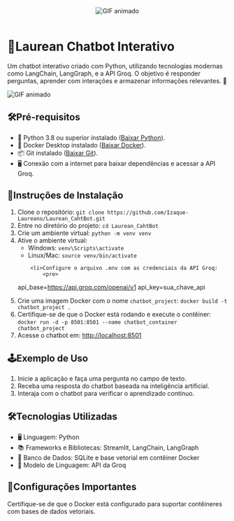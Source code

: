 <!DOCTYPE html>
<html>
<header>
	<link rel="stylesheet" type="text/css" href="/style.css">
	<div class="Titulo">
		<img src="Gif-Titulo.gif" alt="GIF animado">
	</div>
</header>
<body>
	<h1>🤖Laurean Chatbot Interativo</h1>
	<p>Um chatbot interativo criado com Python, utilizando tecnologias modernas como LangChain, LangGraph, e a API Groq. O objetivo é responder perguntas, aprender com interações e armazenar informações relevantes. 🚀</p>
	<div class="chatbot">
		<img src="GIF-chatbot.gif" alt="GIF animado">
	</div>
	<h2>🛠️Pré-requisitos</h2>
	<ul>
		<li>🐍 Python 3.8 ou superior instalado (<a href="https://www.python.org/downloads/" target="_blank">Baixar Python</a>).</li>
		<li>🐋 Docker Desktop instalado (<a href="https://www.docker.com/products/docker-desktop" target="_blank">Baixar Docker</a>).</li>
		<li>📦 Git instalado (<a href="https://git-scm.com/downloads" target="_blank">Baixar Git</a>).</li>
		<li>🖥️ Conexão com a internet para baixar dependências e acessar a API Groq.</li>
	</ul>
	<h2>📄Instruções de Instalação</h2>
	<ol>
		<li>Clone o repositório:
			<code>git clone https://github.com/Izaque-Laureano/Laurean_CahtBot.git</code>
		</li>
		<li>Entre no diretório do projeto:
			<code>cd Laurean_CahtBot</code>
		</li>
		<li>Crie um ambiente virtual:
			<code>python -m venv venv</code>
		</li>
		<li>Ative o ambiente virtual:
			<ul>
				<li>Windows:
					<code>venv\Scripts\activate</code>
				</li>
				<li>Linux/Mac:
					<code>source venv/bin/activate</code>
				</li>
			</ul>
		</li>
		
		<li>Configure o arquivo .env com as credenciais da API Groq:
			<pre>
api_base=https://api.groq.com/openai/v1
api_key=sua_chave_api
			</pre>
		</li>
		<li>Crie uma imagem Docker com o nome <code>chatbot_project</code>:
			<code>docker build -t chatbot_project . </code>
		</li>
		<li>Certifique-se de que o Docker está rodando e execute o contêiner:
			<code>docker run -d -p 8501:8501 --name chatbot_container chatbot_project</code>
		</li>
		<li>Acesse o chatbot em:
			<a href="http://localhost:8501" target="_blank">http://localhost:8501</a>
		</li>
	</ol>
	<h2>🕹️Exemplo de Uso</h2>
	<ol>
		<li>Inicie a aplicação e faça uma pergunta no campo de texto.</li>
		<li>Receba uma resposta do chatbot baseada na inteligência artificial.</li>
		<li>Interaja com o chatbot para verificar o aprendizado contínuo.</li>
	</ol>
	<h2>🛠️Tecnologias Utilizadas</h2>
	<ul>
		<li>🖥️ Linguagem: Python</li>
		<li>📚 Frameworks e Bibliotecas: Streamlit, LangChain, LangGraph</li>
		<li>📂 Banco de Dados: SQLite e base vetorial em contêiner Docker</li>
		<li>🤖 Modelo de Linguagem: API da Groq</li>
	</ul>
	<h2>📜Configurações Importantes</h2>
	<p>Certifique-se de que o Docker está configurado para suportar contêineres com bases de dados vetoriais.</p>
	
</body>
</html>

